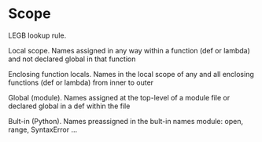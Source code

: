 # Scope

LEGB lookup rule.

Local scope. Names assigned in any way within a function (def or lambda) and not declared global in that function

Enclosing function locals. Names in the local scope of any and all enclosing functions (def or lambda) from inner to outer

Global (module). Names assigned at the top-level of a module file or declared global in a def within the file

Bult-in (Python). Names preassigned in the bult-in names module: open, range, SyntaxError ...